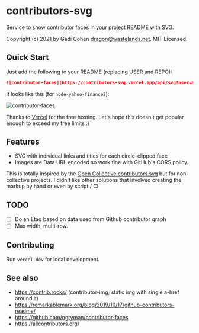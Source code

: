 # contributors-svg

Service to show contributor faces in your project README with SVG.

Copyright (c) 2021 by Gadi Cohen <dragon@wastelands.net>.  MIT Licensed.

## Quick Start

Just add the following to your README (replacing USER and REPO):

```md
![contributor-faces](https://contributors-svg.vercel.app/api/svg?user=USER&repo=REPO)
```

It looks like this (for `node-yahoo-finance2`):

![contributor-faces](https://contributors-svg.vercel.app/api/svg?user=USER&repo=REPO)

Thanks to [Vercel](http://vercel.com/) for the free hosting.  Let's hope this
doesn't get popular enough to exceed my free limits :)

## Features

* SVG with individual links and titles for each circle-clipped face
* Images are Data URL encoded so work fine with GitHub's CORS policy.

This is totally inspired by the
[Open Collective contributors.svg](https://remarkablemark.org/blog/2019/10/17/github-contributors-readme)
but for non-collective projects.  I didn't like other solutions that involved
creating the markup by hand or even by script / CI.

## TODO

* [ ] Do an Etag based on data used from Github contributor graph
* [ ] Max width, multi-row.

## Contributing

Run `vercel dev` for local development.

## See also

* https://contrib.rocks/ (contributor-img; static img with single a-href around it)
* https://remarkablemark.org/blog/2019/10/17/github-contributors-readme/
* https://github.com/ngryman/contributor-faces
* https://allcontributors.org/
